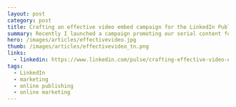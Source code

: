 ```yaml
---
layout: post
category: post
title: Crafting an effective video embed campaign for the LinkedIn Publishing Platform
summary: Recently I launched a campaign promoting our serial content for LinkedIn learning which attained a large number of plays, shares and clickthroughs, so I wanted to share some of the things that worked well within our publishing platform.
hero: /images/articles/effectivevideo.jpg
thumb: /images/articles/effectivevideo_tn.png
links:
  - linkedin: https://www.linkedin.com/pulse/crafting-effective-video-embed-campaign-linkedin-ray-villalobos
tags:
  - LinkedIn
  - marketing
  - online publishing
  - online marketing
---
```

